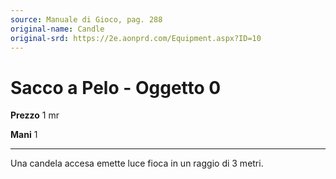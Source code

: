 ```yaml
---
source: Manuale di Gioco, pag. 288
original-name: Candle
original-srd: https://2e.aonprd.com/Equipment.aspx?ID=10
---
```


# Sacco a Pelo - Oggetto 0

**Prezzo** 1 mr

**Mani** 1

---

Una candela accesa emette luce fioca in un raggio di 3 metri.
